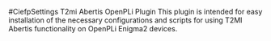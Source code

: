 #CiefpSettings T2mi Abertis OpenPLi Plugin
This plugin is intended for easy installation of the necessary configurations and scripts for using T2MI Abertis functionality on OpenPLi Enigma2 devices.
